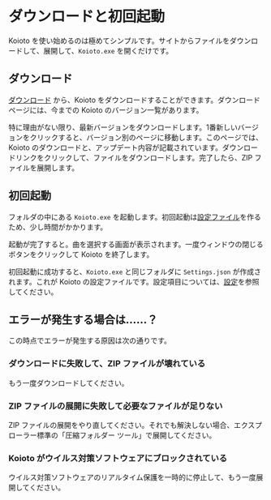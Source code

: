 # ダウンロードと初回起動

Koioto を使い始めるのは極めてシンプルです。サイトからファイルをダウンロードして、展開して、`Koioto.exe` を開くだけです。

## ダウンロード

[ダウンロード](/releases/) から、Koioto をダウンロードすることができます。ダウンロードページには、今までの Koioto のバージョン一覧があります。

特に理由がない限り、最新バージョンをダウンロードします。1番新しいバージョンをクリックすると、バージョン別のページに移動します。このページでは、Koioto のダウンロードと、アップデート内容が記載されています。ダウンロードリンクをクリックして、ファイルをダウンロードします。完了したら、ZIP ファイルを展開します。

## 初回起動

フォルダの中にある `Koioto.exe` を起動します。初回起動は[設定ファイル](/config/settings-json.html)を作るため、少し時間がかかります。

起動が完了すると。曲を選択する画面が表示されます。一度ウィンドウの閉じるボタンをクリックして Koioto を終了します。

初回起動に成功すると、`Koioto.exe` と同じフォルダに `Settings.json` が作成されます。これが Koioto の設定ファイルです。設定項目については、[設定](/config/)を参照してください。

## エラーが発生する場合は……？

この時点でエラーが発生する原因は次の通りです。

### ダウンロードに失敗して、ZIP ファイルが壊れている

もう一度ダウンロードしてください。

### ZIP ファイルの展開に失敗して必要なファイルが足りない

ZIP ファイルの展開をやり直してください。それでも解決しない場合、エクスプローラー標準の「圧縮フォルダー ツール」で展開してください。

### Koioto がウイルス対策ソフトウェアにブロックされている

ウイルス対策ソフトウェアのリアルタイム保護を一時的に停止して、もう一度展開してください。